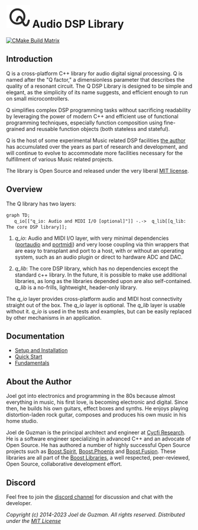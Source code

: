 # ![Q-Logo](docs/assets/images/q-logo-small.png) Audio DSP Library

[![CMake Build Matrix](https://github.com/cycfi/q/workflows/Build/badge.svg)](https://github.com/cycfi/q/actions?query=workflow%3ABuild)

## Introduction

Q is a cross-platform C++ library for audio digital signal processing. Q is named after the "Q factor," a dimensionless parameter that describes the quality of a resonant circuit. The Q DSP Library is designed to be simple and elegant, as the simplicity of its name suggests, and efficient enough to run on small microcontrollers.

Q simplifies complex DSP programming tasks without sacrificing readability by leveraging the power of modern C++ and efficient use of functional programming techniques, especially function composition using fine-grained and reusable function objects (both stateless and stateful).

Q is the host of some experimental Music related DSP facilities [the author](#jdeguzman) has accumulated over the years as part of research and development, and will continue to evolve to accommodate more facilities necessary for the fulfillment of various Music related projects.

The library is Open Source and released under the very liberal [MIT license](http://tinyurl.com/p6pekvo).

## Overview

The Q library has two layers:

```mermaid
graph TD;
   q_io[["q_io: Audio and MIDI I/O [optional]"]] -.->  q_lib[[q_lib: The core DSP library]];
```

1. *q_io*: Audio and MIDI I/O layer, with very minimal dependencies
   ([portaudio](http://www.portaudio.com/) and
   [portmidi](http://portmedia.sourceforge.net/portmidi/)) and very loose
   coupling via thin wrappers that are easy to transplant and port to a host,
   with or without an operating system, such as an audio plugin or direct to
   hardware ADC and DAC.

2. *q_lib*: The core DSP library, which has no dependencies except the
   standard c++ library. In the future, it is possible to make use additional
   libraries, as long as the libraries depended upon are also self-contained.
   *q_lib* is a no-frills, lightweight, header-only library.

The *q_io* layer provides cross-platform audio and MIDI host connectivity straight out of the box. The *q_io* layer is optional. The *q_lib* layer is usable without it. *q_io* is used in the tests and examples, but can be easily replaced by other mechanisms in an application.

## Documentation

* [Setup and Installation](docs/setup.md)
* [Quick Start](docs/quick_start.md)
* [Fundamentals](docs/fundamentals.md)

## <a name="jdeguzman"></a>About the Author

Joel got into electronics and programming in the 80s because almost
everything in music, his first love, is becoming electronic and digital.
Since then, he builds his own guitars, effect boxes and synths. He enjoys
playing distortion-laden rock guitar, composes and produces his own music in
his home studio.

Joel de Guzman is the principal architect and engineer at [Cycfi
Research][1]. He is a software engineer specializing in advanced C++ and an
advocate of Open Source. He has authored a number of highly successful Open
Source projects such as [Boost.Spirit][3], [Boost.Phoenix][4] and
[Boost.Fusion][5]. These libraries are all part of the [Boost Libraries][6],
a well respected, peer-reviewed, Open Source, collaborative development
effort.

[1]: https://www.cycfi.com/
[2]: https://ciere.com/
[3]: http://tinyurl.com/ydhotlaf
[4]: http://tinyurl.com/y6vkeo5t
[5]: http://tinyurl.com/ybn5oq9v
[6]: http://tinyurl.com/jubgged

## Discord

Feel free to join the [discord channel](https://discord.gg/4MymV4EaY5) for
discussion and chat with the developer.

*Copyright (c) 2014-2023 Joel de Guzman. All rights reserved.*
*Distributed under the [MIT License](https://opensource.org/licenses/MIT)*



